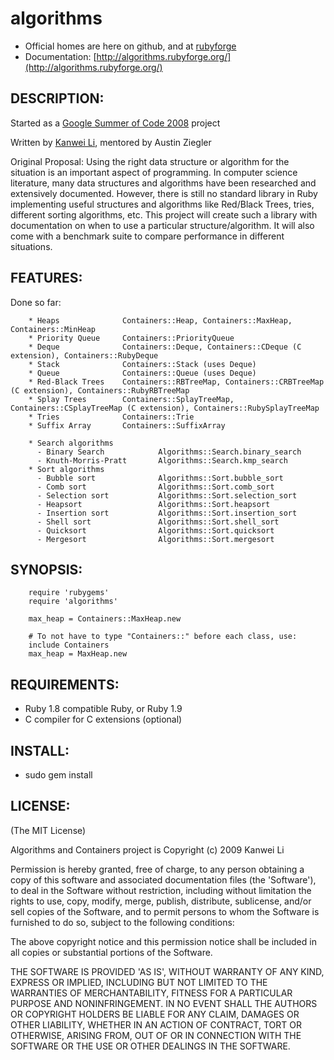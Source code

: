 # algorithms

* Official homes are here on github, and at [rubyforge](http://rubyforge.org/projects/algorithms/)
* Documentation: [http://algorithms.rubyforge.org/](http://algorithms.rubyforge.org/)

## DESCRIPTION:

Started as a [Google Summer of Code 2008](http://code.google.com/soc/2008/ruby/about.html) project

Written by [Kanwei Li](http://kanwei.com/), mentored by Austin Ziegler

Original Proposal: Using the right data structure or algorithm for the situation is an important
aspect of programming. In computer science literature, many data structures
and algorithms have been researched and extensively documented. However, there
is still no standard library in Ruby implementing useful structures and
algorithms like Red/Black Trees, tries, different sorting algorithms, etc.
This project will create such a library with documentation on when to use a
particular structure/algorithm. It will also come with a benchmark suite to
compare performance in different situations.

## FEATURES:

Done so far:

		* Heaps              Containers::Heap, Containers::MaxHeap, Containers::MinHeap
		* Priority Queue     Containers::PriorityQueue
		* Deque              Containers::Deque, Containers::CDeque (C extension), Containers::RubyDeque
		* Stack              Containers::Stack (uses Deque)
		* Queue              Containers::Queue (uses Deque)
		* Red-Black Trees    Containers::RBTreeMap, Containers::CRBTreeMap (C extension), Containers::RubyRBTreeMap
		* Splay Trees        Containers::SplayTreeMap, Containers::CSplayTreeMap (C extension), Containers::RubySplayTreeMap
		* Tries              Containers::Trie
		* Suffix Array       Containers::SuffixArray

		* Search algorithms
		  - Binary Search            Algorithms::Search.binary_search
		  - Knuth-Morris-Pratt       Algorithms::Search.kmp_search
		* Sort algorithms           
		  - Bubble sort              Algorithms::Sort.bubble_sort
		  - Comb sort                Algorithms::Sort.comb_sort
		  - Selection sort           Algorithms::Sort.selection_sort
		  - Heapsort                 Algorithms::Sort.heapsort
		  - Insertion sort           Algorithms::Sort.insertion_sort
		  - Shell sort               Algorithms::Sort.shell_sort
		  - Quicksort                Algorithms::Sort.quicksort
		  - Mergesort                Algorithms::Sort.mergesort

## SYNOPSIS:

		require 'rubygems'
		require 'algorithms'
		
		max_heap = Containers::MaxHeap.new
		
		# To not have to type "Containers::" before each class, use:
		include Containers
		max_heap = MaxHeap.new


## REQUIREMENTS:

* Ruby 1.8 compatible Ruby, or Ruby 1.9
* C compiler for C extensions (optional)

## INSTALL:

* sudo gem install

## LICENSE:

(The MIT License)

Algorithms and Containers project is Copyright (c) 2009 Kanwei Li

Permission is hereby granted, free of charge, to any person obtaining
a copy of this software and associated documentation files (the
'Software'), to deal in the Software without restriction, including
without limitation the rights to use, copy, modify, merge, publish,
distribute, sublicense, and/or sell copies of the Software, and to
permit persons to whom the Software is furnished to do so, subject to
the following conditions:

The above copyright notice and this permission notice shall be
included in all copies or substantial portions of the Software.

THE SOFTWARE IS PROVIDED 'AS IS', WITHOUT WARRANTY OF ANY KIND,
EXPRESS OR IMPLIED, INCLUDING BUT NOT LIMITED TO THE WARRANTIES OF
MERCHANTABILITY, FITNESS FOR A PARTICULAR PURPOSE AND NONINFRINGEMENT.
IN NO EVENT SHALL THE AUTHORS OR COPYRIGHT HOLDERS BE LIABLE FOR ANY
CLAIM, DAMAGES OR OTHER LIABILITY, WHETHER IN AN ACTION OF CONTRACT,
TORT OR OTHERWISE, ARISING FROM, OUT OF OR IN CONNECTION WITH THE
SOFTWARE OR THE USE OR OTHER DEALINGS IN THE SOFTWARE.
